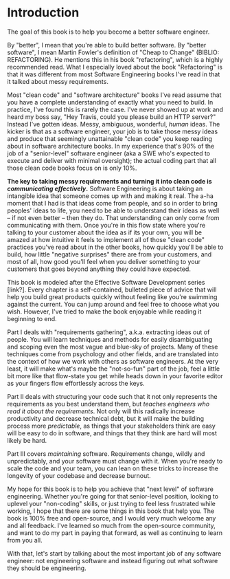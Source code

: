 # Introduction

The goal of this book is to help you become a better software engineer.

By "better", I mean that you're able to build better software. By "better software", I mean Martin Fowler's definition of "Cheap to Change" (BIBLIO: REFACTORING). He mentions this in his book "refactoring", which is a highly recommended read. What I especially loved about the book "Refactoring" is that it was different from most Software Engineering books I've read in that it talked about messy requirements.

Most "clean code" and "software architecture" books I've read assume that you have a complete understanding of
exactly what you need to build. In practice, I've found this is rarely the case. I've never showed up at work and
heard my boss say, "Hey Travis, could you please build an HTTP server?" Instead I've gotten ideas. Messy, ambiguous,
wonderful, _human_ ideas. The kicker is that as a
software engineer, your job is to take those messy ideas and produce that seemingly unattainable "clean code" you
keep reading about in software architecture books. In my experience that's 90% of the job of a "senior-level" software engineer (aka a SWE who's expected to execute and deliver with minimal oversight); the actual coding part that all those clean code books focus on is only 10%.

**The key to taking messy requirements and turning it into clean code is _communicating effectively_.** Software Engineering is about taking an intangible idea that someone comes up with and making it real. The a-ha moment that I had is that ideas come from people, and so in order to bring peoples' ideas to life, you need to be able to understand their ideas as well – if not even better – then they do. That understanding can only come from communicating with them. Once you're in this flow state where you're talking to your customer about the idea as if its your own, you will be amazed at how intuitive it feels to implement all of those "clean code" practices you've read about in the other books, how quickly you'll be able to build, how little "negative surprises" there are from your customers, and most of all, how good you'll feel when you deliver something to your customers that goes beyond anything they could have expected.

This book is modeled after the Effective Software Development series [link?]. Every chapter is a self-contained, bulleted
piece of advice that will help you build great products quickly without feeling like you're swimming against the
current. You can jump around and feel free to choose what you wish. However, I've tried to make the book enjoyable while reading it beginning to end.

Part I deals with "requirements gathering", a.k.a. extracting ideas out of people. You will learn techniques and
methods for easily disambiguating and scoping even the most vague and blue-sky of projects. Many of these techniques
come from psychology and other fields, and are translated into the context of how we work with others as software
engineers. At the very least, it will make what's maybe the "not-so-fun" part of the job, feel a little bit more
like that flow-state you get while heads down in your favorite editor as your fingers flow effortlessly across the
keys.

Part II deals with structuring your code such that it not only represents the requirements as you best understand
them, but _teaches engineers who read it about the requirements_. Not only will this radically increase
productivity and decrease technical debt, but it will make the building process more _predictable_, as things that
your stakeholders think are easy will be easy to do in software, and things that they think are hard will most likely
be hard.

Part III covers _maintaining_ software. Requirements change, wildly and unpredictably, and your software must change
with it. When you're ready to scale the code and your team, you can lean on these tricks to increase the longevity of
your codebase and decrease burnout.

My hope for this book is to help you achieve that "next level" of software engineering. Whether you're going for that
senior-level position, looking to uplevel your "non-coding" skills, or just trying to feel less frustrated while
working, I hope that there are some things in this book that help you. The book is 100% free and open-source, and I
would very much welcome any and all feedback. I've learned so much from the open-source community, and want to do my
part in paying that forward, as well as continuing to learn from you all.

With that, let's start by talking about the most important job of any software engineer: not engineering software and instead
figuring out what software they should be engineering.
